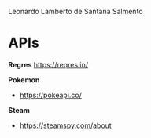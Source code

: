 Leonardo Lamberto de Santana Salmento

# APIs

**Regres**
https://reqres.in/

**Pokemon**

- https://pokeapi.co/



**Steam**
- https://steamspy.com/about

